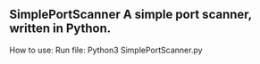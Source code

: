 SimplePortScanner
A simple port scanner, written in Python.
-
How to use:
Run file: Python3 SimplePortScanner.py
